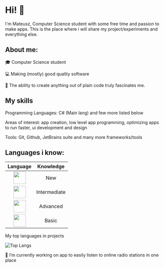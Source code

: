 # Hi! 👋
I'm Mateusz, Computer Science student with some free time and passion to make apps. 
This is the place where i will share my project/experiments and everything else.

## About me:

🎓 Computer Science student

💻 Making (mostly) good quality software 

🚀 The ability to create anything out of plain code truly fascinates me.

## My skills

Programming Languages: C# (Main lang) and few more listed below

Areas of interest: app creation, low level app programming, optimizing apps to run faster, ui development and design

Tools: Git, Github, JetBrains suite and many more frameworks/tools


## Languages i know:

| Language | Knowledge |
|:-----:|:------:|
| <img src="https://cdn.jsdelivr.net/gh/devicons/devicon/icons/vuejs/vuejs-original.svg" width="40" height="40" /> | New |
| <img src="https://cdn.jsdelivr.net/gh/devicons/devicon/icons/typescript/typescript-original.svg" width="40" height="40" /> | Intermediate |
| <img src="https://cdn.jsdelivr.net/gh/devicons/devicon/icons/csharp/csharp-original.svg" width="40" height="40" /> | Advanced |
| <img src="https://cdn.jsdelivr.net/gh/devicons/devicon/icons/cplusplus/cplusplus-original.svg" width="40" height="40" /> | Basic |

My top languages in projects

![Top Langs](https://github-readme-stats.vercel.app/api/top-langs/?username=Dziq-official&hide=html,css&langs_count=6&layout=compact&theme=radical)


🔭 I’m currently working on app to easily listen to online radio stations in one place


<!-- -⚡ Fun fact: ...
-🌱 I’m currently learning: ...
-->
